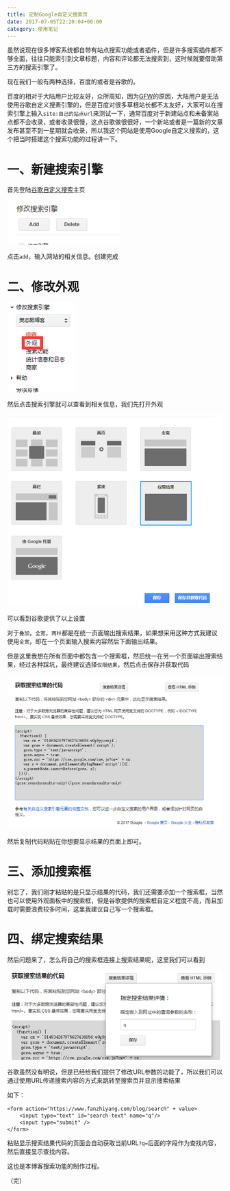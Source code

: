 ```yaml
---
title: 定制Google自定义搜索页
date: 2017-07-05T22:20:04+00:00
category: 使用笔记
---
```


虽然说现在很多博客系统都自带有站点搜索功能或者插件，但是许多搜索插件都不够全面，往往只能索引到文章标题，内容和评论都无法搜索到，这时候就要借助第三方的搜索引擎了。

现在我们一般有两种选择，百度的或者是谷歌的。

百度的相对于大陆用户比较友好，众所周知，因为[GFW](https://zh.wikipedia.org/wiki/%E9%98%B2%E7%81%AB%E9%95%BF%E5%9F%8E)的原因，大陆用户是无法使用谷歌自定义搜素引擎的，但是百度对很多草根站长都不太友好，大家可以在搜索引擎上输入`site:自己的站点url`来测试一下，通常百度对于新建站点和未备案站点都不会收录，或者收录很慢，这点谷歌做很很好，一个新站或者是一篇新的文章发布甚至不到一星期就会收录，所以我这个网站是使用Google自定义搜索的，这个把当时搭建这个搜索功能的过程讲一下。

# 一、新建搜索引擎

首先登陆[谷歌自定义搜索](https://cse.google.com/)主页

![](/pics/2017/07/TIMscreenshot20170704201358.png)

点击`add`，输入网站的相关信息。创建完成

# 二、修改外观

![](/pics/2017/07/TIMscreenshot20170704201846.png)

然后点击搜索引擎就可以查看到相关信息，我们先打开外观

![](/pics/2017/07/TIMscreenshot20170704202046.png)

可以看到谷歌提供了以上设置

对于`叠加`，`全宽`，`两栏`都是在统一页面输出搜索结果，如果想采用这种方式我建议使用`全宽`，即在一个页面输入搜索内容然后下面输出结果。

但是这里我想在所有页面中都包含一个搜索框，然后统一在另一个页面输出搜索结果，经过各种踩坑，最终建议选择`仅限结果`，然后点击保存并获取代码

![](/pics/2017/07/TIMscreenshot20170704203118.png)

然后复制代码粘贴在你想要显示结果的页面上即可。

# 三、添加搜索框

别忘了，我们刚才粘贴的是只显示结果的代码，我们还需要添加一个搜索框，当然也可以使用外观面板中的搜索框，但是谷歌提供的搜索框自定义程度不高，而且加载时需要浪费较多时间，这里我建议自己写一个搜索框。

# 四、绑定搜索结果

然后问题来了，怎么将自己的搜索框连接上搜索结果呢，这里我们可以看到

![](/pics/2017/07/TIMscreenshot20170704203327.png)

谷歌虽然没有明说，但是已经给我们提供了修改URL参数的功能了，所以我们可以通过使用URL传递搜索内容的方式来跳转至搜索页并显示搜索结果

如下：

```
<form action="https://www.fanzhiyang.com/blog/search" + value>
    <input type="text" id="search-text" name="q"/>
    <input type="submit" />
</form>
```

粘贴显示搜索结果代码的页面会自动获取当前URL`?q=`后面的字段作为查找内容，然后直接显示查找内容。

这也是本博客搜索功能的制作过程。

（完）
